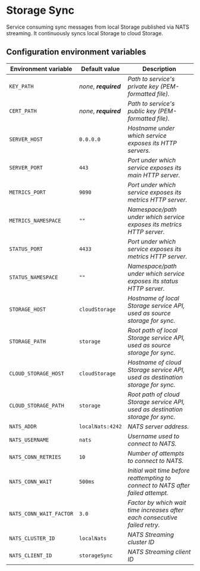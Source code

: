 # Storage Sync

Service consuming sync messages from local Storage published via NATS streaming. It continuously syncs local Storage to cloud Storage.

## Configuration environment variables
Environment variable | Default value | Description
------------ | ------------- | -------------
`KEY_PATH` | *none*, ***required*** | *Path to service's private key (PEM-formatted file).*
`CERT_PATH` | *none*, ***required*** | *Path to service's public key (PEM-formatted file).*
`SERVER_HOST` | `0.0.0.0` | *Hostname under which service exposes its HTTP servers.*
`SERVER_PORT` | `443` | *Port under which service exposes its main HTTP server.*
`METRICS_PORT` | `9090` | *Port under which service exposes its metrics HTTP server.*
`METRICS_NAMESPACE` | `""` | *Namespace/path under which service exposes its metrics HTTP server.*
`STATUS_PORT` | `4433` | *Port under which service exposes its metrics HTTP server.*
`STATUS_NAMESPACE` | `""` | *Namespace/path under which service exposes its status HTTP server.*
`STORAGE_HOST` | `cloudStorage` | *Hostname of local Storage service API, used as source storage for sync.*
`STORAGE_PATH` | `storage` | *Root path of local Storage service API, used as source storage for sync.*
`CLOUD_STORAGE_HOST` | `cloudStorage` | *Hostname of cloud Storage service API, used as destination storage for sync.*
`CLOUD_STORAGE_PATH` | `storage` | *Root path of cloud Storage service API, used as destination storage for sync.*
`NATS_ADDR` | `localNats:4242` | *NATS server address.*
`NATS_USERNAME` | `nats` | *Username used to connect to NATS.*
`NATS_CONN_RETRIES` | `10` | *Number of attempts to connect to NATS.*
`NATS_CONN_WAIT` | `500ms` | *Initial wait time before reattempting to connect to NATS after failed attempt.*
`NATS_CONN_WAIT_FACTOR` | `3.0` | *Factor by which wait time increases after each consecutive failed retry.*
`NATS_CLUSTER_ID` | `localNats` | *NATS Streaming cluster ID*
`NATS_CLIENT_ID` | `storageSync` | *NATS Streaming client ID*